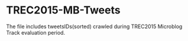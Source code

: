 # TREC2015-MB-Tweets

The file includes tweetsIDs(sorted) crawled during TREC2015 Microblog Track evaluation period. 
